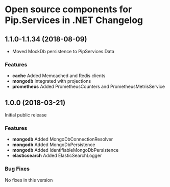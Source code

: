 # Open source components for Pip.Services in .NET Changelog

## <a name="1.1.0-1.1.34"></a> 1.1.0-1.1.34 (2018-08-09)

* Moved MockDb persistence to PipServices.Data

### Features
* **cache** Added Memcached and Redis clients
* **mongodb** Integrated with projections
* **prometheus** Added PrometheusCounters and PrometheusMetrisService

## <a name="1.0.0"></a> 1.0.0 (2018-03-21)

Initial public release

### Features
* **mongodb** Added MongoDbConnectionResolver
* **mongodb** Added MongoDbPersistence
* **mongodb** Added IdentifiableMongoDbPersistence
* **elasticsearch** Added ElasticSearchLogger

### Bug Fixes
No fixes in this version

